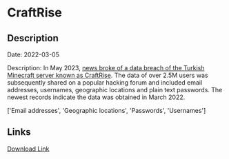 # CraftRise

## Description

Date: 2022-03-05

Description:
In May 2023, <a href="https://memoryhackers.org/konular/craftrise-verileri-sizdirilmis.270536/" target="_blank" rel="noopener">news broke of a data breach of the Turkish Minecraft server known as CraftRise</a>. The data of over 2.5M users was subsequently shared on a popular hacking forum and included email addresses, usernames, geographic locations and plain text passwords. The newest records indicate the data was obtained in March 2022.


['Email addresses', 'Geographic locations', 'Passwords', 'Usernames']

## Links

[Download Link](https://link-to.net/1229997/574.5825782655056/dynamic/?r=aHR0cHM6Ly93d3cubWVkaWFmaXJlLmNvbS92aWV3L21TaFNYT01VbFlFQ2hpdC9jcmFmdHJpc2UuY29tLnRyL2ZpbGU=)
